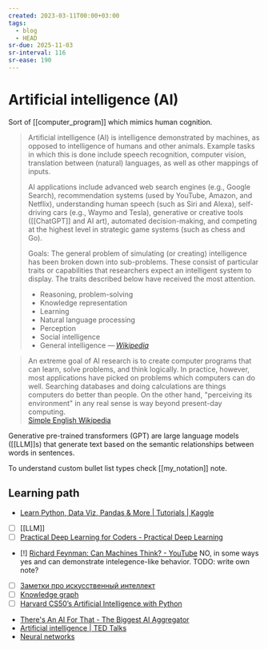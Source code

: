 ```yaml
---
created: 2023-03-11T00:00+03:00
tags:
  - blog
  - HEAD
sr-due: 2025-11-03
sr-interval: 116
sr-ease: 190
---
```


# Artificial intelligence (AI)

Sort of [[computer_program]] which mimics human cognition.

> Artificial intelligence (AI) is intelligence demonstrated by machines, as opposed to intelligence of humans and other animals. Example tasks in which this is done include speech recognition, computer vision, translation between (natural) languages, as well as other mappings of inputs.
>
> AI applications include advanced web search engines (e.g., Google Search), recommendation systems (used by YouTube, Amazon, and Netflix), understanding human speech (such as Siri and Alexa), self-driving cars (e.g., Waymo and Tesla), generative or creative tools ([[ChatGPT]] and AI art), automated decision-making, and competing at the highest level in strategic game systems (such as chess and Go).
>
> Goals: The general problem of simulating (or creating) intelligence has been broken down into sub-problems. These consist of particular traits or capabilities that researchers expect an intelligent system to display. The traits described below have received the most attention.
>
> - Reasoning, problem-solving
> - Knowledge representation
> - Learning
> - Natural language processing
> - Perception
> - Social intelligence
> - General intelligence — <cite>[Wikipedia](https://en.wikipedia.org/wiki/Artificial_intelligence)</cite>

> An extreme goal of AI research is to create computer programs that can learn, solve problems, and think logically. In practice, however, most applications have picked on problems which computers can do well. Searching databases and doing calculations are things computers do better than people. On the other hand, "perceiving its environment" in any real sense is way beyond present-day computing.\
> [Simple English Wikipedia](https://simple.wikipedia.org/wiki/Artificial_intelligence)

Generative pre-trained transformers (GPT) are large language models ([[LLM]]s) that generate text based on the semantic relationships between words in sentences.

To understand custom bullet list types check [[my_notation]] note.

## Learning path

- [Learn Python, Data Viz, Pandas & More | Tutorials | Kaggle](https://www.kaggle.com/learn)
- [ ] [[LLM]]
- [ ] [Practical Deep Learning for Coders - Practical Deep Learning](https://course.fast.ai/)
- [!] [Richard Feynman: Can Machines Think? - YouTube](https://www.youtube.com/watch?app=desktop&v=ipRvjS7q1DI) NO, in some ways yes and can demonstrate intelegence-like behavior. TODO: write own note?
- [ ] [Заметки про искусственный интеллект](https://dxdt.ru/2024/07/25/13473/)
- [ ] [Knowledge graph](https://neo4j.com/blog/what-is-knowledge-graph/)
- [ ] [Harvard CS50’s Artificial Intelligence with Python](https://www.youtube.com/watch?v=5NgNicANyqM)
- [There's An AI For That - The Biggest AI Aggregator](https://theresanaiforthat.com/)
- [Artificial intelligence | TED Talks](https://www.ted.com/playlists/310/artificial_intelligence)
- [Neural networks](https://stepik.org/course/50352/promo)
